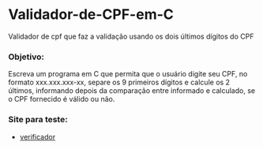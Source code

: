 # Validador-de-CPF-em-C
Validador de cpf que faz a validação usando os dois últimos dígitos do CPF

### Objetivo: 
Escreva  um  programa  em C que  permita  que o usuário  digite  seu  CPF,  no  formato  xxx.xxx.xxx-xx,  separe  os  9  primeiros dígitos e calcule os 2 últimos, informando depois da comparação entre informado e calculado, se o CPF fornecido é válido ou não.

### Site para teste:
- [verificador](http://www.grcs.com.br/fecomercio-rs/calculodv.asp)


